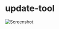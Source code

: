 # update-tool

![Screenshot](https://user-images.githubusercontent.com/6603397/32954156-99cd86d2-cbb2-11e7-98f3-347f5d2f903e.png)
